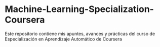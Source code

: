 # Machine-Learning-Specialization-Coursera
Este repositorio contiene mis apuntes, avances y prácticas del curso de Especialización en Aprendizaje Automático de Coursera
